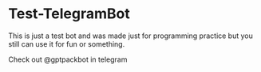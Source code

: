 # Test-TelegramBot
This is just a test bot and was made just for programming practice but you still can use it for fun or something.

Check out @gptpackbot in telegram
